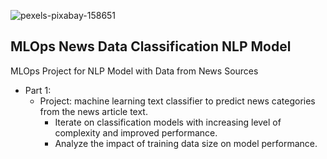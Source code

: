 ![pexels-pixabay-158651](https://user-images.githubusercontent.com/100870737/218273182-11ce169b-aa79-4176-9b2b-e81dad7164c3.jpg)


## MLOps News Data Classification NLP Model
MLOps Project for NLP Model with Data from News Sources

- Part 1:
  - Project: machine learning text classifier to predict news categories from the news article text.
    - Iterate on classification models with increasing level of complexity and improved performance.
    - Analyze the impact of training data size on model performance.
